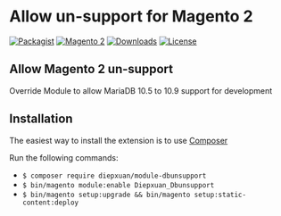 Allow un-support for Magento 2
==================
[![Packagist](https://img.shields.io/packagist/v/diepxuan/module-dbunsupport)](https://packagist.org/packages/diepxuan/module-dbunsupport)
[![Magento 2](https://img.shields.io/badge/Magento-%3E=2.4-blue.svg)](https://github.com/magento/magento2)
[![Downloads](https://img.shields.io/packagist/dt/diepxuan/module-dbunsupport)](https://packagist.org/packages/diepxuan/module-dbunsupport)
[![License](https://img.shields.io/packagist/l/diepxuan/module-dbunsupport)](https://packagist.org/packages/diepxuan/module-dbunsupport)


Allow Magento 2 un-support
--------------

Override Module to allow MariaDB 10.5 to 10.9 support for development


Installation
------------

The easiest way to install the extension is to use [Composer](https://getcomposer.org/)

Run the following commands:

- ```$ composer require diepxuan/module-dbunsupport```
- ```$ bin/magento module:enable Diepxuan_Dbunsupport```
- ```$ bin/magento setup:upgrade && bin/magento setup:static-content:deploy```

